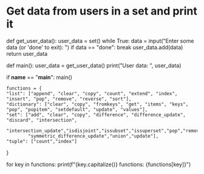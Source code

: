 # Get data from users in a set and print it
def get_user_data():
    user_data = set()
    while True:
        data = input("Enter some data (or 'done' to exit): ")
        if data == "done":
            break
        user_data.add(data)
    return user_data

def main():
    user_data = get_user_data()
    print("User data: ", user_data)

if __name__ == "__main__":
    main()


    functions = {
    "list": ["append", "clear", "copy", "count", "extend", "index", "insert", "pop", "remove", "reverse", "sort"],
    "dictionary": ["clear", "copy", "fromkeys", "get", "items", "keys", "pop", "popitem", "setdefault", "update", "values"],
    "set": ["add", "clear", "copy", "difference", "difference_update", "discard", "intersection", 
            "intersection_update","isdisjoint","issubset","issuperset","pop","remove","symmetric_difference",
            "symmetric_difference_update","union","update"],
    "tuple": ["count","index"]
}

for key in functions:
    print(f"{key.capitalize()} functions: {functions[key]}")
